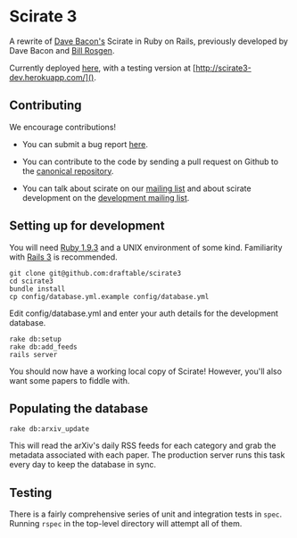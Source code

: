 # Scirate 3

A rewrite of [Dave Bacon's](http://dabacon.org) Scirate in Ruby on Rails, previously developed by Dave Bacon and [Bill Rosgen](http://intractable.ca/bill/).

Currently deployed [here](https://scirate3.herokuapp.com/), with a testing version at [http://scirate3-dev.herokuapp.com/]().

## Contributing

We encourage contributions!

* You can submit a bug report [here](https://github.com/draftable/scirate3/issues).

* You can contribute to the code by sending a pull request on Github to the [canonical repository](https://github.com/draftable/scirate3).

* You can talk about scirate on our [mailing list](https://groups.google.com/forum/?fromgroups=#!forum/scirate) and about scirate development on the [development mailing list](https://groups.google.com/forum/?fromgroups=#!forum/scirate-dev).

## Setting up for development

You will need [Ruby 1.9.3](http://www.ruby-lang.org/en/) and a UNIX environment of some kind. Familiarity with [Rails 3](http://rubyonrails.org/) is recommended.

```shell
git clone git@github.com:draftable/scirate3
cd scirate3
bundle install
cp config/database.yml.example config/database.yml
```

Edit config/database.yml and enter your auth details for the development database.

```shell
rake db:setup
rake db:add_feeds
rails server
```

You should now have a working local copy of Scirate! However, you'll also want some papers to fiddle with.

## Populating the database

```shell
rake db:arxiv_update
```

This will read the arXiv's daily RSS feeds for each category and grab the metadata associated with each paper. The production server runs this task every day to keep the database in sync.

## Testing

There is a fairly comprehensive series of unit and integration tests in `spec`. Running `rspec` in the top-level directory will attempt all of them.
